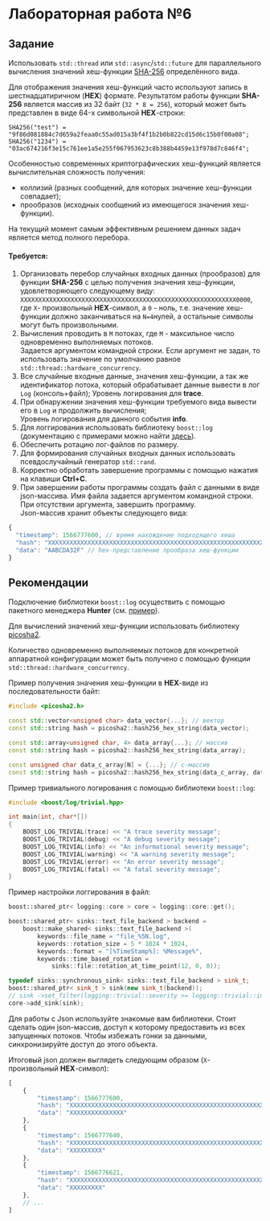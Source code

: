 # Лабораторная работа №6

## Задание

Использовать `std::thread` или `std::async`/`std::future` для параллельного вычисления значений хеш-функции [SHA-256](https://ru.wikipedia.org/wiki/SHA-2) определённого вида.

Для отображения значения хеш-функций часто используют запись в шестнадцатиричном (**HEX**) формате. Результатом работы функции **SHA-256** является массив из 32 байт (`32 * 8 = 256`), который может быть представлен в виде 64-x символьной **HEX**-строки:
```
SHA256("test") = "9f86d081884c7d659a2feaa0c55ad015a3bf4f1b2b0b822cd15d6c15b0f00a08";
SHA256("1234") = "03ac674216f3e15c761ee1a5e255f067953623c8b388b4459e13f978d7c846f4";
```

Особенностью современных криптографических хеш-функций является вычислительная сложность получения:
- коллизий (разных сообщений, для которых значение хеш-функции совпадает);
- прообразов (исходных сообщений из имеющегося значения хеш-функции).

На текущий момент самым эффективным решением данных задач является метод полного перебора.

#### Требуется:
1. Организовать перебор случайных входных данных (прообразов) для функции **SHA-256** с целью получения значения хеш-функции, удовлетворяющего следующему виду:
`XXXXXXXXXXXXXXXXXXXXXXXXXXXXXXXXXXXXXXXXXXXXXXXXXXXXXXXXXXXX0000`, где `X`- произвольный **HEX**-символ, а `0` - ноль, т.е. значение хеш-функции должно заканчиваться на `N=4`нулей, а остальные символы могут быть произвольными.
1. Вычисления проводить в `M` потоках, где `M` - максильное число одновременно выполняемых потоков. <br/>Задается аргументом командной строки. Если аргумент не задан, то использовать значение по умолчанию равное `std::thread::hardware_concurrency`.
1. Все случайные входные данные, значения хеш-функции, а так же идентификатор потока, который обрабатывает данные вывести в лог `Log` (консоль+файл); Уровень логирования для **trace**.
1. При обнаружении значения хеш-функции требуемого вида вывести его в `Log` и продолжить вычисления; <br/>Уровень логирования для данного события **info**.
1. Для логгирования использовать библиотеку `boost::log` (документацию с примерами можно найти [здесь](https://www.boost.org/doc/libs/1_63_0/libs/log/doc/html/log/tutorial.html#log.tutorial.trivial)).
1. Обеспечить ротацию лог-файлов по размеру.
1. Для формирования случайных входных данных использовать псевдослучайный генератор `std::rand`.
1. Корректно обработать завершение программы с помощью нажатия на клавиши **Ctrl+C**.
1. При завершении работы программы создать файл с данными в виде json-массива. Имя файла задается аргументом командной строки. При отсутствии аргумента, завершить программу. <br/>Json-массив хранит объекты следующего вида:
```js
{
  "timestamp": 1566777600, // время нахождение подходящего хеша
  "hash": "XXXXXXXXXXXXXXXXXXXXXXXXXXXXXXXXXXXXXXXXXXXXXXXXXXXXXXXXXXXX0000", // hex-представление полученного хеша
  "data": "AABCDA32F" // hex-представление прообраза хеш-функции
}
```


## Рекомендации

Подключение библиотеки `boost::log` осуществить с помощью пакетного менеджера **Hunter** (см. [пример](https://docs.hunter.sh/en/latest/packages/pkg/Boost.html)).

Для вычислений значений хеш-функции использовать библиотеку [picosha2](https://github.com/okdshin/PicoSHA2).

Количество одновременно выполняемых потоков для конкретной аппаратной конфигурации может быть получено с помощью функции `std::thread::hardware_concurrency`.

Пример получения значения хеш-функции в **HEX**-виде из последовательности байт:
```cpp
#include <picosha2.h>

const std::vector<unsigned char> data_vector{...}; // вектор
const std::string hash = picosha2::hash256_hex_string(data_vector);

const std::array<unsigned char, 4> data_array{...}; // массив
const std::string hash = picosha2::hash256_hex_string(data_array);

const unsigned char data_c_array[N] = {...}; // c-массив
const std::string hash = picosha2::hash256_hex_string(data_c_array, data_c_array + N);
```

Пример тривиального логирования с помощью библиотеки `boost::log`:
```cpp
#include <boost/log/trivial.hpp>

int main(int, char*[])
{
    BOOST_LOG_TRIVIAL(trace) << "A trace severity message";
    BOOST_LOG_TRIVIAL(debug) << "A debug severity message";
    BOOST_LOG_TRIVIAL(info) << "An informational severity message";
    BOOST_LOG_TRIVIAL(warning) << "A warning severity message";
    BOOST_LOG_TRIVIAL(error) << "An error severity message";
    BOOST_LOG_TRIVIAL(fatal) << "A fatal severity message";
}
```

Пример настройки логгирования в файл:
```cpp
boost::shared_ptr< logging::core > core = logging::core::get();

boost::shared_ptr< sinks::text_file_backend > backend =
    boost::make_shared< sinks::text_file_backend >(
        keywords::file_name = "file_%5N.log",
        keywords::rotation_size = 5 * 1024 * 1024,
        keywords::format = "[%TimeStamp%]: %Message%",
        keywords::time_based_rotation =
            sinks::file::rotation_at_time_point(12, 0, 0));

typedef sinks::synchronous_sink< sinks::text_file_backend > sink_t;
boost::shared_ptr< sink_t > sink(new sink_t(backend));
// sink ->set_filter(logging::trivial::severity >= logging::trivial::info);
core->add_sink(sink);
```

Для работы с Json используйте знакомые вам библиотеки. Стоит сделать один json-массив, доступ к которому предоставить из всех запущенных потоков. Чтобы избежать гонки за данными, синхронизируйте доступ до этого объекта.

Итоговый json должен выглядеть следующим образом (`X`- произвольный **HEX**-символ):
```js
[
    {
        "timestamp": 1566777600,
        "hash": "XXXXXXXXXXXXXXXXXXXXXXXXXXXXXXXXXXXXXXXXXXXXXXXXXXXXXXXXXXXX0000",
        "data": "XXXXXXXXXXXXXXX"
    },
    {
        "timestamp": 1566777640,
        "hash": "XXXXXXXXXXXXXXXXXXXXXXXXXXXXXXXXXXXXXXXXXXXXXXXXXXXXXXXXXXXX0000",
        "data": "XXXXXXXXX"
    },
    {
        "timestamp": 1566776621,
        "hash": "XXXXXXXXXXXXXXXXXXXXXXXXXXXXXXXXXXXXXXXXXXXXXXXXXXXXXXXXXXXX0000",
        "data": "XXXXXXXXX"
    },
    // ...
]



